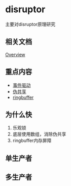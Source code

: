 # disruptor

主要对disruptor原理研究

## 相关文档

[Overview](Overview.md)

## 重点内容

- [事件驱动](事件驱动.md)
- [伪共享](伪共享.md)
- [ringbuffer](ringbuffer.md)

## 为什么快

1. 乐观锁
2. 底层使用数组，消除伪共享
3. ringbuffer内存屏障

## 单生产者

## 多生产者










